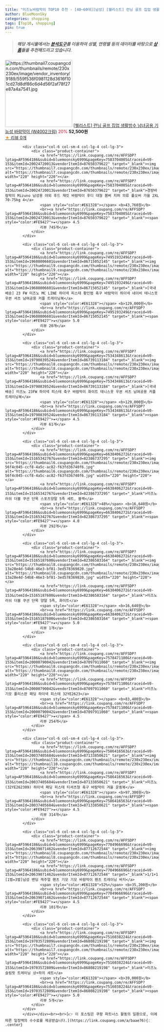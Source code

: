 ```yaml
---
title: "미즈노바람막이 TOP10 추천 - [40~60대][남성] [웰리스트] 런닝 골프 집업 생활방수 남녀공용 기능성 바람막이 (W4002크림)"
author: BlueMoonSky
categories: shopping
tags: [Top10, shopping]
pin: true
---
```


> ##### 해당 게시물에서는 [**분석도구**](https://itemscout.io/)를 이용하여 **성별**, **연령별** 등의 데이터를 바탕으로 [**상품**](https://link.coupang.com/a/baae76)들을 추천해드리고 있습니다.
<div class="container"><div class="row">
            <div class="col-6 col-sm-4 col-lg-4 col-lg-3">
                <div class="product-container">
                    <a href="https://link.coupang.com/re/AFFSDP?lptag=AF5964186&subid=bluemoonsky6999&pageKey=6717144020&traceid=V0-153&itemId=15613012873&vendorItemId=82831186474" target="_blank"><img src="https://thumbnail7.coupangcdn.com/thumbnails/remote/230x230ex/image/vendor_inventory/9189/559f536f0981128d3616f101cd27d8df86c6d4d56f2af78f27e87a4a7541.jpg" alt="https://thumbnail7.coupangcdn.com/thumbnails/remote/230x230ex/image/vendor_inventory/9189/559f536f0981128d3616f101cd27d8df86c6d4d56f2af78f27e87a4a7541.jpg" width="220" height="220"></a>
                    <a href="https://link.coupang.com/re/AFFSDP?lptag=AF5964186&subid=bluemoonsky6999&pageKey=6717144020&traceid=V0-153&itemId=15613012873&vendorItemId=82831186474" target="_blank">[웰리스트] 런닝 골프 집업 생활방수 남녀공용 기능성 바람막이 (W4002크림)</a>
                    <span style="color:#E61328">20%</span> <b>52,500원</b>
                    <br><a href="https://link.coupang.com/re/AFFSDP?lptag=AF5964186&subid=bluemoonsky6999&pageKey=6717144020&traceid=V0-153&itemId=15613012873&vendorItemId=82831186474" target="_blank"><span style="color:#FE9427">★</span> 
                    리뷰 0개</a>
                </div>
            </div>
            
            <div class="col-6 col-sm-4 col-lg-4 col-lg-3">
                <div class="product-container">
                    <a href="https://link.coupang.com/re/AFFSDP?lptag=AF5964186&subid=bluemoonsky6999&pageKey=7583704005&traceid=V0-153&itemId=20024720013&vendorItemId=87650379622" target="_blank"><img src="https://thumbnail7.coupangcdn.com/thumbnails/remote/230x230ex/image/vendor_inventory/a996/300c1285d465b41154f3e96335342d5b42be198899f8e13a64cf5bb0bcdf.jpg" alt="https://thumbnail7.coupangcdn.com/thumbnails/remote/230x230ex/image/vendor_inventory/a996/300c1285d465b41154f3e96335342d5b42be198899f8e13a64cf5bb0bcdf.jpg" width="220" height="220"></a>
                    <a href="https://link.coupang.com/re/AFFSDP?lptag=AF5964186&subid=bluemoonsky6999&pageKey=7583704005&traceid=V0-153&itemId=20024720013&vendorItemId=87650379622" target="_blank">경량바람막이 Mizuno 남성용 야외 후드 재킷 바람막이 후디 대형 봄버 지퍼 의류 풀오버 가을 2XL 70-75kg 4</a>
                    <span style="color:#E61328"></span> <b>43,760원</b>
                    <br><a href="https://link.coupang.com/re/AFFSDP?lptag=AF5964186&subid=bluemoonsky6999&pageKey=7583704005&traceid=V0-153&itemId=20024720013&vendorItemId=87650379622" target="_blank"><span style="color:#FE9427">★</span> 4.5
                    리뷰 745개</a>
                </div>
            </div>
            
            <div class="col-6 col-sm-4 col-lg-4 col-lg-3">
                <div class="product-container">
                    <a href="https://link.coupang.com/re/AFFSDP?lptag=AF5964186&subid=bluemoonsky6999&pageKey=7495193249&traceid=V0-153&itemId=19608006601&vendorItemId=86715052145" target="_blank"><img src="https://thumbnail9.coupangcdn.com/thumbnails/remote/230x230ex/image/vendor_inventory/f90a/54465fb1ea671ba1974e1e384f90387b60646c2a13b342846fc5cc3909a1.jpg" alt="https://thumbnail9.coupangcdn.com/thumbnails/remote/230x230ex/image/vendor_inventory/f90a/54465fb1ea671ba1974e1e384f90387b60646c2a13b342846fc5cc3909a1.jpg" width="220" height="220"></a>
                    <a href="https://link.coupang.com/re/AFFSDP?lptag=AF5964186&subid=bluemoonsky6999&pageKey=7495193249&traceid=V0-153&itemId=19608006601&vendorItemId=86715052145" target="_blank">[국내배송] 23 FW 미즈노 MC LINE 하이넥 피스테 황인범 축구 바람막이 하이넥 네이비 테니스옷 우븐 셔츠 남여공용 커플 트레이닝복</a>
                    <span style="color:#E61328"></span> <b>129,000원</b>
                    <br><a href="https://link.coupang.com/re/AFFSDP?lptag=AF5964186&subid=bluemoonsky6999&pageKey=7495193249&traceid=V0-153&itemId=19608006601&vendorItemId=86715052145" target="_blank"><span style="color:#FE9427">★</span> 5.0
                    리뷰 20개</a>
                </div>
            </div>
            
            <div class="col-6 col-sm-4 col-lg-4 col-lg-3">
                <div class="product-container">
                    <a href="https://link.coupang.com/re/AFFSDP?lptag=AF5964186&subid=bluemoonsky6999&pageKey=7534348613&traceid=V0-153&itemId=19790839524&vendorItemId=86739113184" target="_blank"><img src="https://thumbnail8.coupangcdn.com/thumbnails/remote/230x230ex/image/vendor_inventory/9c1c/98c5253ca5b890e7dc86d7680d6a5eb02891d751001ac36ccf23d455e14e.jpg" alt="https://thumbnail8.coupangcdn.com/thumbnails/remote/230x230ex/image/vendor_inventory/9c1c/98c5253ca5b890e7dc86d7680d6a5eb02891d751001ac36ccf23d455e14e.jpg" width="220" height="220"></a>
                    <a href="https://link.coupang.com/re/AFFSDP?lptag=AF5964186&subid=bluemoonsky6999&pageKey=7534348613&traceid=V0-153&itemId=19790839524&vendorItemId=86739113184" target="_blank">[국내배송] 미즈노 23FW 하이넥 피스테 축구 바람막이 화이트 테니스옷 우븐 셔츠 남여공용 커플 트레이닝복</a>
                    <span style="color:#E61328"></span> <b>129,000원</b>
                    <br><a href="https://link.coupang.com/re/AFFSDP?lptag=AF5964186&subid=bluemoonsky6999&pageKey=7534348613&traceid=V0-153&itemId=19790839524&vendorItemId=86739113184" target="_blank"><span style="color:#FE9427">★</span> 4.5
                    리뷰 61개</a>
                </div>
            </div>
            
            <div class="col-6 col-sm-4 col-lg-4 col-lg-3">
                <div class="product-container">
                    <a href="https://link.coupang.com/re/AFFSDP?lptag=AF5964186&subid=bluemoonsky6999&pageKey=6638406272&traceid=V0-153&itemId=15165342767&vendorItemId=82386737295" target="_blank"><img src="https://thumbnail6.coupangcdn.com/thumbnails/remote/230x230ex/image/retail/images/5032266503025215-56f4c045-ccf8-4a5c-ac82-f63fd36740f6.jpg" alt="https://thumbnail6.coupangcdn.com/thumbnails/remote/230x230ex/image/retail/images/5032266503025215-56f4c045-ccf8-4a5c-ac82-f63fd36740f6.jpg" width="220" height="220"></a>
                    <a href="https://link.coupang.com/re/AFFSDP?lptag=AF5964186&subid=bluemoonsky6999&pageKey=6638406272&traceid=V0-153&itemId=15165342767&vendorItemId=82386737295" target="_blank">미즈노 러쉬 더블 쿠션 단목 스포츠양말 5족 세트, 블랙</a>
                    <span style="color:#E61328">48%</span> <b>16,640원</b>
                    <br><a href="https://link.coupang.com/re/AFFSDP?lptag=AF5964186&subid=bluemoonsky6999&pageKey=6638406272&traceid=V0-153&itemId=15165342767&vendorItemId=82386737295" target="_blank"><span style="color:#FE9427">★</span> 4.0
                    리뷰 292개</a>
                </div>
            </div>
            
            <div class="col-6 col-sm-4 col-lg-4 col-lg-3">
                <div class="product-container">
                    <a href="https://link.coupang.com/re/AFFSDP?lptag=AF5964186&subid=bluemoonsky6999&pageKey=6638406272&traceid=V0-153&itemId=15165187600&vendorItemId=82386583164" target="_blank"><img src="https://thumbnail8.coupangcdn.com/thumbnails/remote/230x230ex/image/retail/images/4345693454061826-13a28e4d-54b8-46e3-bf81-3ed578369820.jpg" alt="https://thumbnail8.coupangcdn.com/thumbnails/remote/230x230ex/image/retail/images/4345693454061826-13a28e4d-54b8-46e3-bf81-3ed578369820.jpg" width="220" height="220"></a>
                    <a href="https://link.coupang.com/re/AFFSDP?lptag=AF5964186&subid=bluemoonsky6999&pageKey=6638406272&traceid=V0-153&itemId=15165187600&vendorItemId=82386583164" target="_blank">미즈노 러쉬 더블 쿠션 단목 양말 5족, 화이트</a>
                    <span style="color:#E61328"></span> <b>16,640원</b>
                    <br><a href="https://link.coupang.com/re/AFFSDP?lptag=AF5964186&subid=bluemoonsky6999&pageKey=6638406272&traceid=V0-153&itemId=15165187600&vendorItemId=82386583164" target="_blank"><span style="color:#FE9427">★</span> 5.0
                    리뷰 1개</a>
                </div>
            </div>
            
            <div class="col-6 col-sm-4 col-lg-4 col-lg-3">
                <div class="product-container">
                    <a href="https://link.coupang.com/re/AFFSDP?lptag=AF5964186&subid=bluemoonsky6999&pageKey=7578471100&traceid=V0-153&itemId=20000790042&vendorItemId=87097911060" target="_blank"><img src="https://thumbnail8.coupangcdn.com/thumbnails/remote/230x230ex/image/vendor_inventory/f0c9/e5f0daf157df11a55b1266f671b11c67f169c456a011580c9f5e8eed1870.jpg" alt="https://thumbnail8.coupangcdn.com/thumbnails/remote/230x230ex/image/vendor_inventory/f0c9/e5f0daf157df11a55b1266f671b11c67f169c456a011580c9f5e8eed1870.jpg" width="220" height="220"></a>
                    <a href="https://link.coupang.com/re/AFFSDP?lptag=AF5964186&subid=bluemoonsky6999&pageKey=7578471100&traceid=V0-153&itemId=20000790042&vendorItemId=87097911060" target="_blank">미즈노 기모 폴리스판 패딩 하이넥 피스테 32YE2623</a>
                    <span style="color:#E61328"></span> <b>83,400원</b>
                    <br><a href="https://link.coupang.com/re/AFFSDP?lptag=AF5964186&subid=bluemoonsky6999&pageKey=7578471100&traceid=V0-153&itemId=20000790042&vendorItemId=87097911060" target="_blank"><span style="color:#FE9427">★</span> 4.5
                    리뷰 254개</a>
                </div>
            </div>
            
            <div class="col-6 col-sm-4 col-lg-4 col-lg-3">
                <div class="product-container">
                    <a href="https://link.coupang.com/re/AFFSDP?lptag=AF5964186&subid=bluemoonsky6999&pageKey=7586416563&traceid=V0-153&itemId=20037405684&vendorItemId=87133850621" target="_blank"><img src="https://thumbnail10.coupangcdn.com/thumbnails/remote/230x230ex/image/vendor_inventory/1465/14adae84c8b1a3866e24c7146a774ed0b8a19da4df39350734abe3919252.jpg" alt="https://thumbnail10.coupangcdn.com/thumbnails/remote/230x230ex/image/vendor_inventory/1465/14adae84c8b1a3866e24c7146a774ed0b8a19da4df39350734abe3919252.jpg" width="220" height="220"></a>
                    <a href="https://link.coupang.com/re/AFFSDP?lptag=AF5964186&subid=bluemoonsky6999&pageKey=7586416563&traceid=V0-153&itemId=20037405684&vendorItemId=87133850621" target="_blank">미즈노(32YE262309) 하이넥 패딩 피스테 티셔츠형 축구 바람막이 겨울 운동복</a>
                    <span style="color:#E61328"></span> <b>97,300원</b>
                    <br><a href="https://link.coupang.com/re/AFFSDP?lptag=AF5964186&subid=bluemoonsky6999&pageKey=7586416563&traceid=V0-153&itemId=20037405684&vendorItemId=87133850621" target="_blank"><span style="color:#FE9427">★</span> 4.5
                    리뷰 314개</a>
                </div>
            </div>
            
            <div class="col-6 col-sm-4 col-lg-4 col-lg-3">
                <div class="product-container">
                    <a href="https://link.coupang.com/re/AFFSDP?lptag=AF5964186&subid=bluemoonsky6999&pageKey=7704966696&traceid=V0-153&itemId=20639071462&vendorItemId=87712672544" target="_blank"><img src="https://thumbnail8.coupangcdn.com/thumbnails/remote/230x230ex/image/vendor_inventory/a45b/d63b2fd8dac830f73663af676d0ab51e2a19facbcbd3436d12d72c23e0d8.png" alt="https://thumbnail8.coupangcdn.com/thumbnails/remote/230x230ex/image/vendor_inventory/a45b/d63b2fd8dac830f73663af676d0ab51e2a19facbcbd3436d12d72c23e0d8.png" width="220" height="220"></a>
                    <a href="https://link.coupang.com/re/AFFSDP?lptag=AF5964186&subid=bluemoonsky6999&pageKey=7704966696&traceid=V0-153&itemId=20639071462&vendorItemId=87712672544" target="_blank">1/1+1 [1벌=3벌]남성 밴딩 캐주얼 팬츠 기모 기모 바람막이 팬츠 트레이닝 바지</a>
                    <span style="color:#E61328">52%</span> <b>35,200원</b>
                    <br><a href="https://link.coupang.com/re/AFFSDP?lptag=AF5964186&subid=bluemoonsky6999&pageKey=7704966696&traceid=V0-153&itemId=20639071462&vendorItemId=87712672544" target="_blank"><span style="color:#FE9427">★</span> 4.5
                    리뷰 101개</a>
                </div>
            </div>
            
            <div class="col-6 col-sm-4 col-lg-4 col-lg-3">
                <div class="product-container">
                    <a href="https://link.coupang.com/re/AFFSDP?lptag=AF5964186&subid=bluemoonsky6999&pageKey=7516038224&traceid=V0-153&itemId=19703572809&vendorItemId=86808219198" target="_blank"><img src="https://thumbnail7.coupangcdn.com/thumbnails/remote/230x230ex/image/vendor_inventory/fed5/537eacc358a3a1ea12a71301f79da7030eab66efd4ab9c45de98841399dd.jpg" alt="https://thumbnail7.coupangcdn.com/thumbnails/remote/230x230ex/image/vendor_inventory/fed5/537eacc358a3a1ea12a71301f79da7030eab66efd4ab9c45de98841399dd.jpg" width="220" height="220"></a>
                    <a href="https://link.coupang.com/re/AFFSDP?lptag=AF5964186&subid=bluemoonsky6999&pageKey=7516038224&traceid=V0-153&itemId=19703572809&vendorItemId=86808219198" target="_blank">미즈노 슬림핏 트레이닝 상+하의 세트</a>
                    <span style="color:#E61328"></span> <b>39,000원</b>
                    <br><a href="https://link.coupang.com/re/AFFSDP?lptag=AF5964186&subid=bluemoonsky6999&pageKey=7516038224&traceid=V0-153&itemId=19703572809&vendorItemId=86808219198" target="_blank"><span style="color:#FE9427">★</span> 5.0
                    리뷰 5개</a>
                </div>
            </div>
            </div></div><br><br>[👉 이 포스팅은 쿠팡 파트너스 활동의 일환으로, 이에 따른 일정액의 수수료를 제공받습니다.](https://link.coupang.com/a/baae76){: .center}
